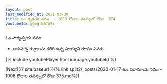 ```yaml
---
layout: post
last_modified_at: 2021-03-30
title: ఓం కృతయే నమః  - 1008 రోజుల తపస్సులో రోజు  374
youtubeId: g0mg-N6TWSs
---
```

 
 
 ఓం హర్యశ్వయ నమః  
 
 -  ఆకుపచ్చ గుర్రాలను కలిగి ఉన్న సూర్యుని రూపం ఎవరు 
 
  
 
  
 
 
 
 
 
 


{% include youtubePlayer.html id=page.youtubeId %}
 
[Next]({{ site.baseurl }}{% link  split2/_posts/2020-01-17-ఓం విరామాయ నమః  - 1008 రోజుల తపస్సులో రోజు  375.md%})
 

